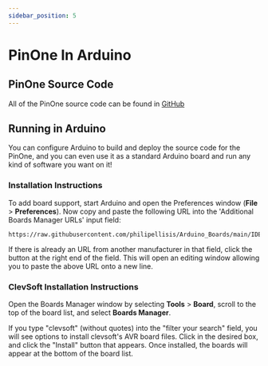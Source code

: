 ```yaml
---
sidebar_position: 5
---
```


# PinOne In Arduino

## PinOne Source Code

All of the PinOne source code can be found in [GitHub](https://github.com/philipellisis/arduino-virtual-pinball-board)

## Running in Arduino

You can configure Arduino to build and deploy the source code for the PinOne, and you can even use it as a standard Arduino board and run any kind of software you want on it!

### Installation Instructions

To add board support, start Arduino and open the Preferences window (**File** > **Preferences**). Now copy and paste the following URL into the 'Additional Boards Manager URLs' input field:

	https://raw.githubusercontent.com/philipellisis/Arduino_Boards/main/IDE_Board_Manager/package_clevsoft_index.json


If there is already an URL from another manufacturer in that field, click the button at the right end of the field. This will open an editing window allowing you to paste the above URL onto a new line.

### ClevSoft Installation Instructions

Open the Boards Manager window by selecting **Tools** > **Board**, scroll to the top of the board list, and select **Boards Manager**.


If you type "clevsoft" (without quotes) into the "filter your search" field, you will see options to install clevsoft's AVR board files. Click in the desired box, and click the "Install" button that appears. Once installed, the boards will appear at the bottom of the board list.
